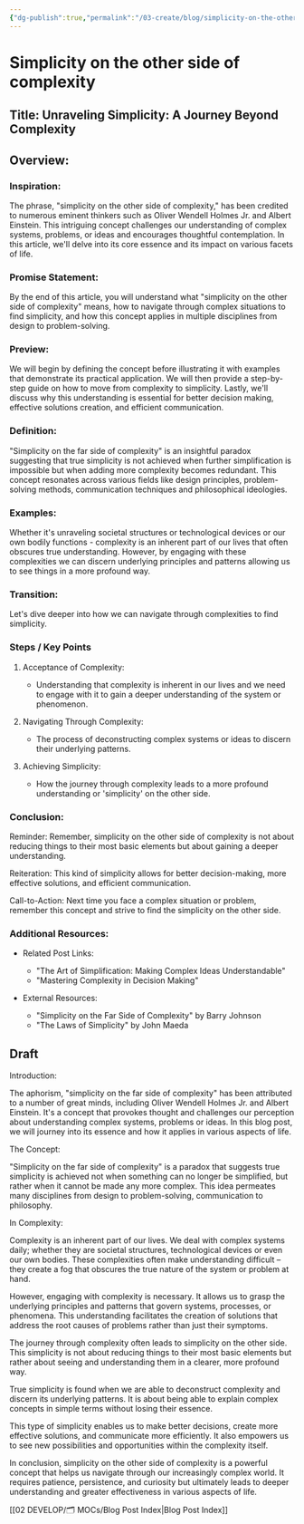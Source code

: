 ```yaml
---
{"dg-publish":true,"permalink":"/03-create/blog/simplicity-on-the-other-side-of-complexity/","tags":["simplicity","complex-systems"]}
---
```



# Simplicity on the other side of complexity

## Title: Unraveling Simplicity: A Journey Beyond Complexity

## Overview:

### Inspiration:
The phrase, "simplicity on the other side of complexity," has been credited to numerous eminent thinkers such as Oliver Wendell Holmes Jr. and Albert Einstein. This intriguing concept challenges our understanding of complex systems, problems, or ideas and encourages thoughtful contemplation. In this article, we'll delve into its core essence and its impact on various facets of life.

### Promise Statement:
By the end of this article, you will understand what "simplicity on the other side of complexity" means, how to navigate through complex situations to find simplicity, and how this concept applies in multiple disciplines from design to problem-solving.

### Preview:
We will begin by defining the concept before illustrating it with examples that demonstrate its practical application. We will then provide a step-by-step guide on how to move from complexity to simplicity. Lastly, we'll discuss why this understanding is essential for better decision making, effective solutions creation, and efficient communication.

### Definition:
"Simplicity on the far side of complexity" is an insightful paradox suggesting that true simplicity is not achieved when further simplification is impossible but when adding more complexity becomes redundant. This concept resonates across various fields like design principles, problem-solving methods, communication techniques and philosophical ideologies.

### Examples:
Whether it's unraveling societal structures or technological devices or our own bodily functions - complexity is an inherent part of our lives that often obscures true understanding. However, by engaging with these complexities we can discern underlying principles and patterns allowing us to see things in a more profound way.

### Transition:
Let's dive deeper into how we can navigate through complexities to find simplicity.

### Steps / Key Points

1. Acceptance of Complexity:
   - Understanding that complexity is inherent in our lives and we need to engage with it to gain a deeper understanding of the system or phenomenon.
   
2. Navigating Through Complexity:
   - The process of deconstructing complex systems or ideas to discern their underlying patterns.

3. Achieving Simplicity:
   - How the journey through complexity leads to a more profound understanding or 'simplicity' on the other side.

### Conclusion:

Reminder:
Remember, simplicity on the other side of complexity is not about reducing things to their most basic elements but about gaining a deeper understanding.

Reiteration:
This kind of simplicity allows for better decision-making, more effective solutions, and efficient communication.

Call-to-Action:
Next time you face a complex situation or problem, remember this concept and strive to find the simplicity on the other side.

### Additional Resources:

- Related Post Links: 
   - "The Art of Simplification: Making Complex Ideas Understandable"
   - "Mastering Complexity in Decision Making"

- External Resources:
   - "Simplicity on the Far Side of Complexity" by Barry Johnson
   - "The Laws of Simplicity" by John Maeda

## Draft


Introduction:

The aphorism, "simplicity on the far side of complexity" has been attributed to a number of great minds, including Oliver Wendell Holmes Jr. and Albert Einstein. It's a concept that provokes thought and challenges our perception about understanding complex systems, problems or ideas. In this blog post, we will journey into its essence and how it applies in various aspects of life.

The Concept:

"Simplicity on the far side of complexity" is a paradox that suggests true simplicity is achieved not when something can no longer be simplified, but rather when it cannot be made any more complex. This idea permeates many disciplines from design to problem-solving, communication to philosophy.

In Complexity:

Complexity is an inherent part of our lives. We deal with complex systems daily; whether they are societal structures, technological devices or even our own bodies. These complexities often make understanding difficult – they create a fog that obscures the true nature of the system or problem at hand.

However, engaging with complexity is necessary. It allows us to grasp the underlying principles and patterns that govern systems, processes, or phenomena. This understanding facilitates the creation of solutions that address the root causes of problems rather than just their symptoms.

The journey through complexity often leads to simplicity on the other side. This simplicity is not about reducing things to their most basic elements but rather about seeing and understanding them in a clearer, more profound way.

True simplicity is found when we are able to deconstruct complexity and discern its underlying patterns. It is about being able to explain complex concepts in simple terms without losing their essence. 

This type of simplicity enables us to make better decisions, create more effective solutions, and communicate more efficiently. It also empowers us to see new possibilities and opportunities within the complexity itself.

In conclusion, simplicity on the other side of complexity is a powerful concept that helps us navigate through our increasingly complex world. It requires patience, persistence, and curiosity but ultimately leads to deeper understanding and greater effectiveness in various aspects of life.




[[02 DEVELOP/🗂️ MOCs/Blog Post Index\|Blog Post Index]]